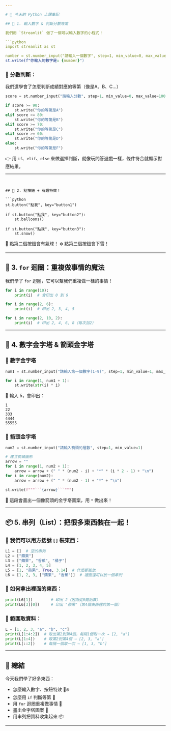 ```yaml
---

# 🐍 今天的 Python 上課筆記

## 🧮 1. 輸入數字 & 判斷分數等第

我們用 `Streamlit` 做了一個可以輸入數字的小程式！

```python
import streamlit as st

number = st.number_input("請輸入一個數字", step=1, min_value=0, max_value=100)
st.write(f"你輸入的數字是: {number}")
```

### 💯 分數判斷：

我們還學會了怎麼判斷成績對應的等第（像是A、B、C…）

```python
score = st.number_input("請輸入分數", step=1, min_value=0, max_value=100)

if score >= 90:
    st.write("你的等第是A")
elif score >= 80:
    st.write("你的等第是B")
elif score >= 70:
    st.write("你的等第是C")
elif score >= 60:
    st.write("你的等第是D")
else:
    st.write("你的等第是F")
```

👉 用 `if`、`elif`、`else` 來做選擇判斷，就像玩問答遊戲一樣，條件符合就顯示對應結果。

---
```


## 🔘 2. 點按鈕 + 有趣特效！

```python
st.button("點我", key="button1")

if st.button("點我", key="button2"):
    st.balloons()

if st.button("點我", key="button3"):
    st.snow()
```

🎈 點第二個按鈕會有氣球！
❄️ 點第三個按鈕會下雪！

---

## 🔁 3. `for` 迴圈：重複做事情的魔法

我們學了 `for` 迴圈，它可以幫我們重複做一樣的事情！

```python
for i in range(10):
    print(i)  # 會印出 0 到 9
```

```python
for i in range(2, 6):
    print(i)  # 印出 2, 3, 4, 5
```

```python
for i in range(2, 10, 2):
    print(i)  # 印出 2, 4, 6, 8（每次加2）
```

---

## 🗼 4. 數字金字塔 & 箭頭金字塔

### 🔢 數字金字塔

```python
num1 = st.number_input("請輸入第一個數字(1-9)", step=1, min_value=1, max_value=9)

for i in range(1, num1 + 1):
    st.write(str(i) * i)
```

🌟 輸入 5，會印出：

```
1
22
333
4444
55555
```

### 🏹 箭頭金字塔

````python
num2 = st.number_input("請輸入箭頭的層數", step=1, min_value=1)

# 建立箭頭圖形
arrow = ""
for i in range(1, num2 + 1):
    arrow = arrow + (" " * (num2 - i) + "*" * (i * 2 - 1) + "\n")
for i in range(num2):
    arrow = arrow + (" " * (num2 - 1) + "*" + "\n")

st.write(f"""```{arrow}```""")
````

🎯 這段會畫出一個像箭頭的金字塔圖案，用 `*` 做出來！

---

## 📦 5. 串列（List）：把很多東西裝在一起！

### 🧺 我們可以用方括號 `[]` 裝東西：

```python
L1 = []  # 空的串列
L2 = ["蘋果"]
L3 = ["蘋果", "香蕉", "橘子"]
L4 = [1, 2, 3, 4, 5]
L5 = [1, "蘋果", True, 3.14]  # 什麼都能放
L6 = [1, 2, 3, ["蘋果", "香蕉"]]  # 裡面還可以放一個串列
```

### 🎯 如何拿出裡面的東西：

```python
print(L6[1])        # 印出 2（因為從0開始算）
print(L6[3][0])     # 印出 "蘋果"（第4個東西裡的第一個）
```

### 🧩 範圍取資料：

```python
L = [1, 2, 3, "a", "b", "c"]
print(L[1:4:2])  # 取出第2到第4個，每隔1個取一次 → [2, "a"]
print(L[1:4])    # 取第2到第4個 → [2, 3, "a"]
print(L[::2])    # 每隔一個取一次 → [1, 3, "b"]
```

---

## 🎉 總結

今天我們學了好多東西：

- 怎麼輸入數字、按鈕特效 🎈❄️
- 怎麼用 `if` 判斷等第 💯
- 用 `for` 迴圈重複做事情 🔁
- 畫出金字塔圖案 🗼
- 用串列把資料收集起來 📦

---

